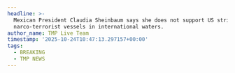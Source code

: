 ```yaml
---
headline: >-
  Mexican President Claudia Sheinbaum says she does not support US strikes on
  narco-terrorist vessels in international waters.
author_name: TMP Live Team
timestamp: '2025-10-24T10:47:13.297157+00:00'
tags:
  - BREAKING
  - TMP NEWS
---
```


